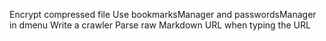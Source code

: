 Encrypt compressed file
Use bookmarksManager and passwordsManager in dmenu
Write a crawler
Parse raw Markdown URL when typing the URL
